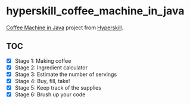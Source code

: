 # hyperskill_coffee_machine_in_java

[Coffee Machine in Java](https://hyperskill.org/projects/7) project from [Hyperskill](https://hyperskill.org/).

## TOC

- [x] Stage 1: Making coffee
- [x] Stage 2: Ingredient calculator
- [x] Stage 3: Estimate the number of servings
- [x] Stage 4: Buy, fill, take!
- [x] Stage 5: Keep track of the supplies
- [x] Stage 6: Brush up your code

